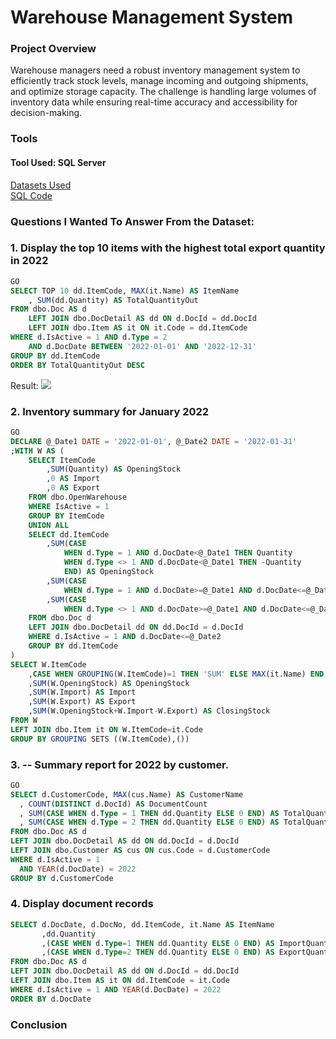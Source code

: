 
# Warehouse Management System   

### Project Overview
Warehouse managers need a robust inventory management system to efficiently track stock levels, manage incoming and outgoing shipments, and optimize storage capacity. The challenge is handling large volumes of inventory data while ensuring real-time accuracy and accessibility for decision-making.

### Tools
#### Tool Used: SQL Server
[Datasets Used](https://github.com/duyyxz/SQL-Project/blob/main/Database.sql)   
[SQL Code](https://github.com/duyyxz/SQL-Project/blob/main/SQLQuery.sql)

### Questions I Wanted To Answer From the Dataset:
### 1. Display the top 10 items with the highest total export quantity in 2022

```sql
GO
SELECT TOP 10 dd.ItemCode, MAX(it.Name) AS ItemName
    , SUM(dd.Quantity) AS TotalQuantityOut
FROM dbo.Doc AS d
    LEFT JOIN dbo.DocDetail AS dd ON d.DocId = dd.DocId
    LEFT JOIN dbo.Item AS it ON it.Code = dd.ItemCode
WHERE d.IsActive = 1 AND d.Type = 2
    AND d.DocDate BETWEEN '2022-01-01' AND '2022-12-31'
GROUP BY dd.ItemCode
ORDER BY TotalQuantityOut DESC
```

Result:
![](https://www.example.com/images/landscape.jpg)

### 2. Inventory summary for January 2022
```sql
GO
DECLARE @_Date1 DATE = '2022-01-01', @_Date2 DATE = '2022-01-31'
;WITH W AS (
    SELECT ItemCode
        ,SUM(Quantity) AS OpeningStock
        ,0 AS Import
        ,0 AS Export
    FROM dbo.OpenWarehouse
    WHERE IsActive = 1
    GROUP BY ItemCode
    UNION ALL
    SELECT dd.ItemCode
        ,SUM(CASE
            WHEN d.Type = 1 AND d.DocDate<@_Date1 THEN Quantity
            WHEN d.Type <> 1 AND d.DocDate<@_Date1 THEN -Quantity
            END) AS OpeningStock
        ,SUM(CASE
            WHEN d.Type = 1 AND d.DocDate>=@_Date1 AND d.DocDate<=@_Date2 THEN Quantity ELSE 0 END) AS Import
        ,SUM(CASE
            WHEN d.Type <> 1 AND d.DocDate>=@_Date1 AND d.DocDate<=@_Date2 THEN Quantity ELSE 0 END) AS Export
    FROM dbo.Doc d
    LEFT JOIN dbo.DocDetail dd ON dd.DocId = d.DocId
    WHERE d.IsActive = 1 AND d.DocDate<=@_Date2
    GROUP BY dd.ItemCode
)
SELECT W.ItemCode
    ,CASE WHEN GROUPING(W.ItemCode)=1 THEN 'SUM' ELSE MAX(it.Name) END AS ItemName
    ,SUM(W.OpeningStock) AS OpeningStock
    ,SUM(W.Import) AS Import
    ,SUM(W.Export) AS Export
    ,SUM(W.OpeningStock+W.Import-W.Export) AS ClosingStock
FROM W
LEFT JOIN dbo.Item it ON W.ItemCode=it.Code
GROUP BY GROUPING SETS ((W.ItemCode),())

```
### 3. -- Summary report for 2022 by customer.
```sql
GO
SELECT d.CustomerCode, MAX(cus.Name) AS CustomerName
  , COUNT(DISTINCT d.DocId) AS DocumentCount
  , SUM(CASE WHEN d.Type = 1 THEN dd.Quantity ELSE 0 END) AS TotalQuantityIn
  , SUM(CASE WHEN d.Type = 2 THEN dd.Quantity ELSE 0 END) AS TotalQuantityOut
FROM dbo.Doc AS d
LEFT JOIN dbo.DocDetail AS dd ON dd.DocId = d.DocId
LEFT JOIN dbo.Customer AS cus ON cus.Code = d.CustomerCode
WHERE d.IsActive = 1
  AND YEAR(d.DocDate) = 2022
GROUP BY d.CustomerCode
```
### 4. Display document records
```sql
SELECT d.DocDate, d.DocNo, dd.ItemCode, it.Name AS ItemName
       ,dd.Quantity
       ,(CASE WHEN d.Type=1 THEN dd.Quantity ELSE 0 END) AS ImportQuantity
       ,(CASE WHEN d.Type=2 THEN dd.Quantity ELSE 0 END) AS ExportQuantity
FROM dbo.Doc AS d
LEFT JOIN dbo.DocDetail AS dd ON d.DocId = dd.DocId
LEFT JOIN dbo.Item AS it ON dd.ItemCode = it.Code
WHERE d.IsActive = 1 AND YEAR(d.DocDate) = 2022
ORDER BY d.DocDate
```

### Conclusion
